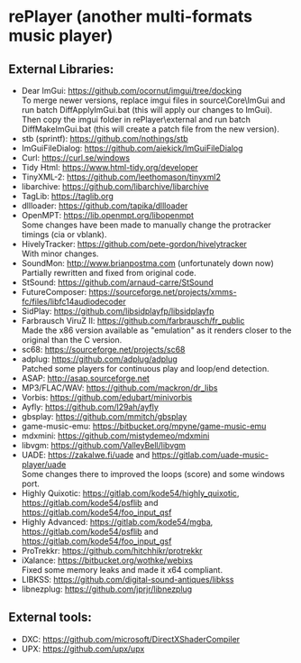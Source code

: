 # rePlayer (another multi-formats music player)

## External Libraries:
- Dear ImGui: https://github.com/ocornut/imgui/tree/docking  
  To merge newer versions, replace imgui files in source\Core\ImGui and run batch DiffApplyImGui.bat (this will apply our changes to ImGui).  
  Then copy the imgui folder in rePlayer\external and run batch DiffMakeImGui.bat (this will create a patch file from the new version).
- stb (sprintf): https://github.com/nothings/stb
- ImGuiFileDialog: https://github.com/aiekick/ImGuiFileDialog
- Curl: https://curl.se/windows
- Tidy Html: https://www.html-tidy.org/developer
- TinyXML-2: https://github.com/leethomason/tinyxml2
- libarchive: https://github.com/libarchive/libarchive
- TagLib: https://taglib.org
- dllloader: https://github.com/tapika/dllloader
- OpenMPT: https://lib.openmpt.org/libopenmpt  
  Some changes have been made to manually change the protracker timings (cia or vblank).
- HivelyTracker: https://github.com/pete-gordon/hivelytracker  
  With minor changes.
- SoundMon: http://www.brianpostma.com (unfortunately down now)  
  Partially rewritten and fixed from original code.
- StSound: https://github.com/arnaud-carre/StSound
- FutureComposer: https://sourceforge.net/projects/xmms-fc/files/libfc14audiodecoder
- SidPlay: https://github.com/libsidplayfp/libsidplayfp
- Farbrausch ViruZ II: https://github.com/farbrausch/fr_public  
  Made the x86 version available as "emulation" as it renders closer to the original than the C version.
- sc68: https://sourceforge.net/projects/sc68
- adplug: https://github.com/adplug/adplug  
  Patched some players for continuous play and loop/end detection.
- ASAP: http://asap.sourceforge.net
- MP3/FLAC/WAV: https://github.com/mackron/dr_libs
- Vorbis: https://github.com/edubart/minivorbis
- Ayfly: https://github.com/l29ah/ayfly
- gbsplay: https://github.com/mmitch/gbsplay
- game-music-emu: https://bitbucket.org/mpyne/game-music-emu
- mdxmini: https://github.com/mistydemeo/mdxmini
- libvgm: https://github.com/ValleyBell/libvgm
- UADE: https://zakalwe.fi/uade and https://gitlab.com/uade-music-player/uade  
  Some changes there to improved the loops (score) and some windows port.
- Highly Quixotic: https://gitlab.com/kode54/highly_quixotic, https://gitlab.com/kode54/psflib and https://gitlab.com/kode54/foo_input_qsf
- Highly Advanced: https://gitlab.com/kode54/mgba, https://gitlab.com/kode54/psflib and https://gitlab.com/kode54/foo_input_gsf
- ProTrekkr: https://github.com/hitchhikr/protrekkr
- iXalance: https://bitbucket.org/wothke/webixs  
  Fixed some memory leaks and made it x64 compliant.
- LIBKSS: https://github.com/digital-sound-antiques/libkss
- libnezplug: https://github.com/jprjr/libnezplug

## External tools:
- DXC: https://github.com/microsoft/DirectXShaderCompiler
- UPX: https://github.com/upx/upx